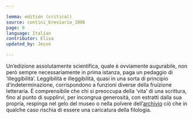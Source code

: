 ```yaml
---

lemma: edition (critical)
source: contini_breviario_1986
page: 9
language: Italian
contributor: Elisa
updated_by: Jesse

---
```

Un’edizione assolutamente scientifica, quale è ovviamente augurabile, non però sempre necessariamente in prima istanza, paga un pedaggio di ‘illeggibilità’. Leggibilità e illeggibilità, quasi in una sorta di principio d’indeterminazione, corrispondono a funzioni diverse della fruizione letteraria. È comprensibile che chi si preoccupa della ‘vita’ di una scrittura, fino al punto di supplirvi, per incongrua generosità, con estratti dalla sua propria, respinga nel gelo del museo o nella polvere dell’[archivio](archive.html) ciò che in qualche caso rischia di essere una caricatura della filologia.
